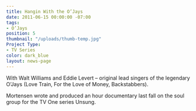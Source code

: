 ```yaml
---
title: Hangin With the O’Jays
date: 2011-06-15 00:00:00 -07:00
tags:
- O’Jays
position: 5
thumbnail: "/uploads/thumb-temp.jpg"
Project Type:
- TV Series
color: dark_blue
layout: news-page
---
```


With Walt Williams and Eddie Levert – original lead singers of the legendary O’Jays (Love Train, For the Love of Money, Backstabbers).


Mortensen wrote and produced an hour documentary last fall on the soul group for the TV One series Unsung.
